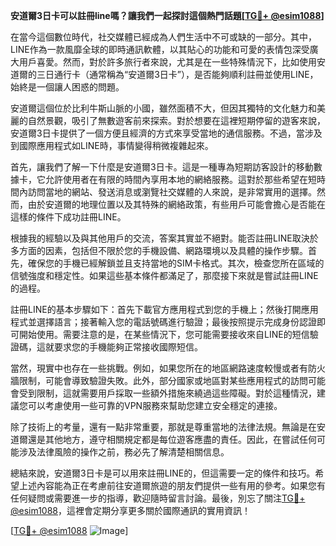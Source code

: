 **安道爾3日卡可以註冊line嗎？讓我們一起探討這個熱門話題[[TG💪+ @esim1088](https://t.me/s/esim1088)]**

在當今這個數位時代，社交媒體已經成為人們生活中不可或缺的一部分。其中，LINE作為一款風靡全球的即時通訊軟體，以其貼心的功能和可愛的表情包深受廣大用戶喜愛。然而，對於許多旅行者來說，尤其是在一些特殊情況下，比如使用安道爾的三日通行卡（通常稱為“安道爾3日卡”），是否能夠順利註冊並使用LINE，始終是一個讓人困惑的問題。

安道爾這個位於比利牛斯山脈的小國，雖然面積不大，但因其獨特的文化魅力和美麗的自然景觀，吸引了無數遊客前來探索。對於想要在這裡短期停留的遊客來說，安道爾3日卡提供了一個方便且經濟的方式來享受當地的通信服務。不過，當涉及到國際應用程式如LINE時，事情變得稍微複雜起來。

首先，讓我們了解一下什麼是安道爾3日卡。這是一種專為短期訪客設計的移動數據卡，它允許使用者在有限的時間內享用本地的網絡服務。這對於那些希望在短時間內訪問當地的網站、發送消息或瀏覽社交媒體的人來說，是非常實用的選擇。然而，由於安道爾的地理位置以及其特殊的網絡政策，有些用戶可能會擔心是否能在這樣的條件下成功註冊LINE。

根據我的經驗以及與其他用戶的交流，答案其實並不絕對。能否註冊LINE取決於多方面的因素，包括但不限於您的手機設備、網路環境以及具體的操作步驟。首先，確保您的手機已經解鎖並且支持當地的SIM卡格式。其次，檢查您所在區域的信號強度和穩定性。如果這些基本條件都滿足了，那麼接下來就是嘗試註冊LINE的過程。

註冊LINE的基本步驟如下：首先下載官方應用程式到您的手機上；然後打開應用程式並選擇語言；接著輸入您的電話號碼進行驗證；最後按照提示完成身份認證即可開始使用。需要注意的是，在某些情況下，您可能需要接收來自LINE的短信驗證碼，這就要求您的手機能夠正常接收國際短信。

當然，現實中也存在一些挑戰。例如，如果您所在的地區網路速度較慢或者有防火牆限制，可能會導致驗證失敗。此外，部分國家或地區對某些應用程式的訪問可能會受到限制，這就需要用戶採取一些額外措施來繞過這些障礙。對於這種情況，建議您可以考慮使用一些可靠的VPN服務來幫助您建立安全穩定的連接。

除了技術上的考量，還有一點非常重要，那就是尊重當地的法律法規。無論是在安道爾還是其他地方，遵守相關規定都是每位遊客應盡的責任。因此，在嘗試任何可能涉及法律風險的操作之前，務必先了解清楚相關信息。

總結來說，安道爾3日卡是可以用來註冊LINE的，但這需要一定的條件和技巧。希望上述內容能為正在考慮前往安道爾旅遊的朋友們提供一些有用的參考。如果您有任何疑問或需要進一步的指導，歡迎隨時留言討論。最後，別忘了關注[TG💪+ @esim1088](https://t.me/s/esim1088)，這裡會定期分享更多關於國際通訊的實用資訊！

[[TG💪+ @esim1088](https://t.me/s/esim1088) ![Image](https://i.postimg.cc/4NQfJmqS/Snipaste-2025-05-13-00-14-12.png)]
